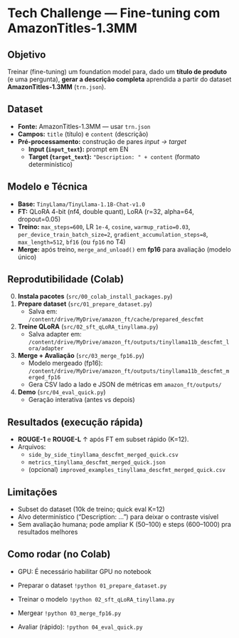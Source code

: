 # Tech Challenge — Fine-tuning com AmazonTitles-1.3MM

## Objetivo
Treinar (fine-tuning) um foundation model para, dado um **título de produto** (e uma pergunta), **gerar a descrição completa** aprendida a partir do dataset **AmazonTitles-1.3MM** (`trn.json`).

## Dataset
- **Fonte:** AmazonTitles-1.3MM — usar `trn.json`
- **Campos:** `title` (título) e `content` (descrição)
- **Pré-processamento:** construção de pares *input → target*
  - **Input (`input_text`):** prompt em EN
  - **Target (`target_text`):** `"Description: " + content` (formato determinístico)

## Modelo e Técnica
- **Base:** `TinyLlama/TinyLlama-1.1B-Chat-v1.0`
- **FT:** QLoRA 4-bit (nf4, double quant), LoRA (r=32, alpha=64, dropout=0.05)
- **Treino:** `max_steps=600`, LR `1e-4`, `cosine`, `warmup_ratio=0.03`,
  `per_device_train_batch_size=2`, `gradient_accumulation_steps=8`,
  `max_length=512`, `bf16` (ou `fp16` no T4)
- **Merge:** após treino, `merge_and_unload()` em **fp16** para avaliação (modelo único)

## Reprodutibilidade (Colab)
0. **Instala pacotes** (`src/00_colab_install_packages.py`)
1. **Prepare dataset** (`src/01_prepare_dataset.py`)
   - Salva em: `/content/drive/MyDrive/amazon_ft/cache/prepared_descfmt`
2. **Treine QLoRA** (`src/02_sft_qLoRA_tinyllama.py`)
   - Salva adapter em: `/content/drive/MyDrive/amazon_ft/outputs/tinyllama11b_descfmt_lora/adapter`
3. **Merge + Avaliação** (`src/03_merge_fp16.py`)
   - Modelo mergeado (fp16): `/content/drive/MyDrive/amazon_ft/outputs/tinyllama11b_descfmt_merged_fp16`
   - Gera CSV lado a lado e JSON de métricas em `amazon_ft/outputs/`
4. **Demo** (`src/04_eval_quick.py`)
   - Geração interativa (antes vs depois)

## Resultados (execução rápida)
- **ROUGE-1** e **ROUGE-L** ↑ após FT em subset rápido (K=12).  
- Arquivos:
  - `side_by_side_tinyllama_descfmt_merged_quick.csv`
  - `metrics_tinyllama_descfmt_merged_quick.json`
  - (opcional) `improved_examples_tinyllama_descfmt_merged_quick.csv`

## Limitações
- Subset do dataset (10k de treino; quick eval K=12)
- Alvo determinístico (“Description: …”) para deixar o contraste visível
- Sem avaliação humana; pode ampliar K (50–100) e steps (600–1000) pra resultados melhores


## Como rodar (no Colab)

- GPU: É necessário habilitar GPU no notebook

- Preparar o dataset
`!python 01_prepare_dataset.py`

- Treinar o modelo
`!python 02_sft_qLoRA_tinyllama.py`

- Mergear
`!python 03_merge_fp16.py`

- Avaliar (rápido):
`!python 04_eval_quick.py`
